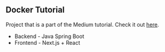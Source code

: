 ## Docker Tutorial

Project that is a part of the Medium tutorial. Check it out [here](https://medium.com/@kubaner1/understand-docker-f569338486c5).

- Backend - Java Spring Boot
- Frontend - Next.js + React


